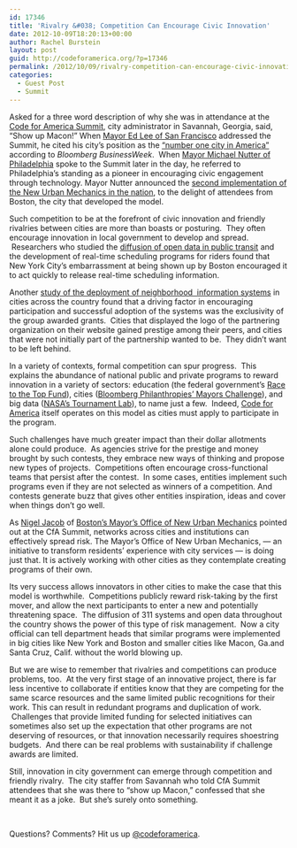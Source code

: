 ```yaml
---
id: 17346
title: 'Rivalry &#038; Competition Can Encourage Civic Innovation'
date: 2012-10-09T18:20:13+00:00
author: Rachel Burstein
layout: post
guid: http://codeforamerica.org/?p=17346
permalink: /2012/10/09/rivalry-competition-can-encourage-civic-innovation/
categories:
  - Guest Post
  - Summit
---
```

Asked for a three word description of why she was in attendance at the [Code for America Summit](http://cfasummit.org/), city administrator in Savannah, Georgia, said, “Show up Macon!” When [Mayor Ed Lee of San Francisco](http://www.youtube.com/watch?v=-jBaCl1o95Q&list=UU6VjQY-gIxXGKmjW0LeMGOw&index=38&feature=plcp) addressed the Summit, he cited his city’s position as the [“number one city in America”](http://www.businessweek.com/articles/2012-09-26/san-francisco-is-americas-best-city-in-2012) according to _Bloomberg BusinessWeek_.  When [Mayor Michael Nutter of Philadelphia](http://www.youtube.com/watch?v=uYVtd9uz0hc&list=UU6VjQY-gIxXGKmjW0LeMGOw&index=36&feature=plcp) spoke to the Summit later in the day, he referred to Philadelphia’s standing as a pioneer in encouraging civic engagement through technology. Mayor Nutter announced the [second implementation of the New Urban Mechanics in the nation](http://techpresident.com/news/22941/philadelphia-establishes-its-own-office-new-urban-mechanics), to the delight of attendees from Boston, the city that developed the model.

Such competition to be at the forefront of civic innovation and friendly rivalries between cities are more than boasts or posturing.  They often encourage innovation in local government to develop and spread.  Researchers who studied the [diffusion of open data in public transit](http://www.transparencypolicy.net/assets/FINAL_UTC_TransitTransparency_8%2028%202012.pdf) and the development of real-time scheduling programs for riders found that New York City’s embarrassment at being shown up by Boston encouraged it to act quickly to release real-time scheduling information.

Another [study of the deployment of neighborhood  information systems](http://moritzlaw.osu.edu/students/groups/is/files/2012/02/Balla_Formatted_02_06.pdf) in cities across the country found that a driving factor in encouraging participation and successful adoption of the systems was the exclusivity of the group awarded grants.  Cities that displayed the logo of the partnering organization on their website gained prestige among their peers, and cities that were not initially part of the partnership wanted to be.  They didn’t want to be left behind.

In a variety of contexts, formal competition can spur progress.  This explains the abundance of national public and private programs to reward innovation in a variety of sectors: education (the federal government’s [Race to the Top Fund](http://www2.ed.gov/programs/racetothetop/index.html)), cities ([Bloomberg Philanthropies’ Mayors Challenge](http://mayorschallenge.bloomberg.org/)), and big data ([NASA’s Tournament Lab](http://www.nasa.gov/home/hqnews/2012/oct/HQ_12-346_Bio_Data_Challenge.html)), to name just a few.  Indeed, [Code for America](http://codeforamerica.org/) itself operates on this model as cities must apply to participate in the program.

Such challenges have much greater impact than their dollar allotments alone could produce.  As agencies strive for the prestige and money brought by such contests, they embrace new ways of thinking and propose new types of projects.  Competitions often encourage cross-functional teams that persist after the contest.  In some cases, entities implement such programs even if they are not selected as winners of a competition. And contests generate buzz that gives other entities inspiration, ideas and cover when things don’t go well.

As [Nigel Jacob](http://www.youtube.com/watch?v=FXS4wytm_I0&list=UU6VjQY-gIxXGKmjW0LeMGOw&index=13&feature=plcp) of [Boston’s Mayor&#8217;s Office of New Urban Mechanics](http://www.newurbanmechanics.org/) pointed out at the CfA Summit, networks across cities and institutions can effectively spread risk. The Mayor&#8217;s Office of New Urban Mechanics, &#8212; an initiative to transform residents’ experience with city services &#8212; is doing just that. It is actively working with other cities as they contemplate creating programs of their own.

Its very success allows innovators in other cities to make the case that this model is worthwhile.  Competitions publicly reward risk-taking by the first mover, and allow the next participants to enter a new and potentially threatening space.  The diffusion of 311 systems and open data throughout the country shows the power of this type of risk management.  Now a city official can tell department heads that similar programs were implemented in big cities like New York and Boston and smaller cities like Macon, Ga.and Santa Cruz, Calif. without the world blowing up.

But we are wise to remember that rivalries and competitions can produce problems, too.  At the very first stage of an innovative project, there is far less incentive to collaborate if entities know that they are competing for the same scarce resources and the same limited public recognitions for their work. This can result in redundant programs and duplication of work.  Challenges that provide limited funding for selected initiatives can sometimes also set up the expectation that other programs are not deserving of resources, or that innovation necessarily requires shoestring budgets.  And there can be real problems with sustainability if challenge awards are limited.

Still, innovation in city government can emerge through competition and friendly rivalry.  The city staffer from Savannah who told CfA Summit attendees that she was there to “show up Macon,” confessed that she meant it as a joke.  But she’s surely onto something.

&nbsp;

Questions? Comments? Hit us up <a href="http://twitter.com/codeforamerica" target="_blank">@codeforamerica</a>.